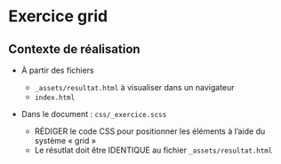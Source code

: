 # Exercice grid

## Contexte de réalisation
- À partir des fichiers
    - `_assets/resultat.html` à visualiser dans un navigateur
    - `index.html`

- Dans le document : `css/_exercice.scss`
    - RÉDIGER le code CSS pour positionner les éléments à l’aide du système « grid » 
    - Le résutlat doit être IDENTIQUE au fichier `_assets/resultat.html`
